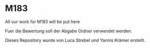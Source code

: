 # M183
All our work for M183 will be put here

Fuer die Bewertung soll der Abgabe Ordner verwendet werden.

Dieses Repository wurde von Luca Strebel und Yannis Krämer erstellt.
